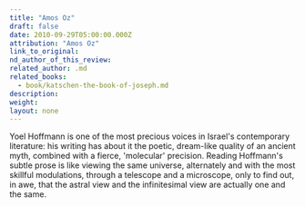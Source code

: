 ```yaml
---
title: "Amos Oz"
draft: false
date: 2010-09-29T05:00:00.000Z
attribution: "Amos Oz"
link_to_original:
nd_author_of_this_review:
related_author: .md
related_books:
  - book/katschen-the-book-of-joseph.md
description:
weight:
layout: none
---
```

Yoel Hoffmann is one of the most precious voices in Israel's contemporary literature: his writing has about it the poetic, dream-like quality of an ancient myth, combined with a fierce, 'molecular' precision. Reading Hoffmann's subtle prose is like viewing the same universe, alternately and with the most skillful modulations, through a telescope and a microscope, only to find out, in awe, that the astral view and the infinitesimal view are actually one and the same.


